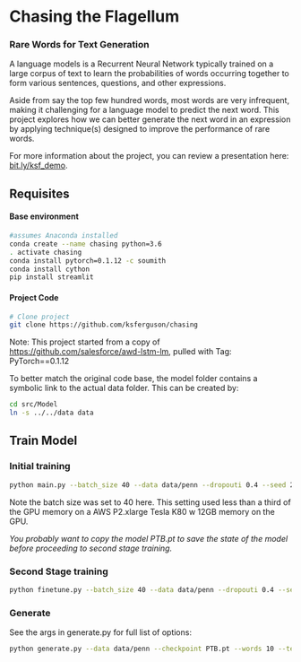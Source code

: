 # Chasing the Flagellum
### Rare Words for Text Generation

A language models is a Recurrent Neural Network typically trained on a large corpus of text to learn the probabilities of words occurring together to form various sentences, questions, and other expressions.

Aside from say the top few hundred words, most words are very infrequent, making it challenging for a language model to predict the next word. This project explores how we can better generate the next word in an expression by applying technique(s) designed to improve the performance of rare words.  

For more information about the project, you can review a presentation here: [bit.ly/ksf_demo](bit.ly/ksf_demo).

## Requisites

#### Base environment

```bash
#assumes Anaconda installed
conda create --name chasing python=3.6
. activate chasing
conda install pytorch=0.1.12 -c soumith
conda install cython
pip install streamlit
```

#### Project Code

```bash
# Clone project
git clone https://github.com/ksferguson/chasing
```

Note: This project started from a copy of https://github.com/salesforce/awd-lstm-lm, pulled with Tag: PyTorch==0.1.12

To better match the original code base, the model folder contains a symbolic link to the actual data folder. This can be created by:

```bash
cd src/Model
ln -s ../../data data
```

## Train Model
### Initial training
```bash
python main.py --batch_size 40 --data data/penn --dropouti 0.4 --seed 28 --epoch 300 --save PTB.pt
```
Note the batch size was set to 40 here. This setting used less than a third of the GPU memory on a AWS P2.xlarge Tesla K80 w 12GB memory on the GPU.

*You probably want to copy the model PTB.pt to save the state of the model before proceeding to second stage training.*

### Second Stage training
```bash
python finetune.py --batch_size 40 --data data/penn --dropouti 0.4 --seed 28 --epoch 300 --save PTB.pt
```

### Generate
See the args in generate.py for full list of options:
```bash
python generate.py --data data/penn --checkpoint PTB.pt --words 10 --temperature 1.0 --log-interval 10 --cuda --warmup --context 'i want to get lunch this week <eos> are you free'
```

